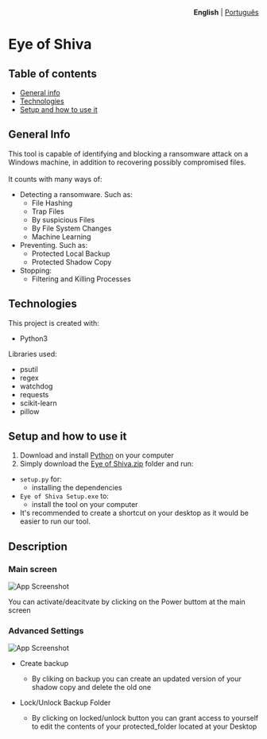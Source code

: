 <p align="right"><strong>English</strong> | <a href="https://github.com/Grupo0b1t/eye-of-shiva/blob/main/READMEpt-br.md">Português</a></p>

# Eye of Shiva #

## Table of contents

* [General info](#general-info)
* [Technologies](#technologies)
* [Setup and how to use it](#Setup-and-how-to-use-it)

## General Info

This tool is capable of identifying and blocking a ransomware attack on a Windows machine, in addition to recovering possibly compromised files.\
\
It counts with many ways of:
* Detecting a ransomware. Such as: 
    - File Hashing
    - Trap Files
    - By suspicious Files
    - By File System Changes
    - Machine Learning
* Preventing. Such as:
    - Protected Local Backup
    - Protected Shadow Copy
* Stopping:
    - Filtering and Killing Processes

## Technologies

This project is created with:
* Python3

Libraries used:
* psutil
* regex
* watchdog
* requests
* scikit-learn
* pillow

## Setup and how to use it

1. Download and install [Python](https://www.python.org/downloads/) on your computer
2. Simply download the [Eye of Shiva.zip](https://github.com/Grupo0b1t/eye-of-shiva/tree/main/ANTI-RANSOMWARE) folder and run:
* `setup.py` for:
    - installing the dependencies
* `Eye of Shiva Setup.exe` to:
    - install the tool on your computer
* It's recommended to create a shortcut on your desktop as it would be easier to run our tool.


## Description

### Main screen

![App Screenshot](https://cdn.discordapp.com/attachments/669945882162233358/1025149527356874752/unknown.png)

You can activate/deacitvate by clicking on the Power buttom at the main screen

### Advanced Settings

![App Screenshot](https://cdn.discordapp.com/attachments/669945882162233358/1025149565202092052/unknown.png)

* Create backup
    - By cliking on backup you can create an updated version of your shadow copy and delete the old one
    
* Lock/Unlock Backup Folder
    - By clicking on locked/unlock button you can grant access to yourself to edit the contents of your protected_folder located at your Desktop

